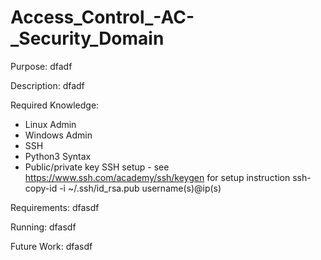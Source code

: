 # Access_Control_-AC-_Security_Domain

Purpose:
dfadf

Description:
dfadf

Required Knowledge:
- Linux Admin
- Windows Admin
- SSH 
- Python3 Syntax
- Public/private key SSH setup - see https://www.ssh.com/academy/ssh/keygen for setup instruction
  ssh-copy-id -i ~/.ssh/id_rsa.pub username(s)@ip(s)

Requirements:
dfasdf

Running:
dfasdf

Future Work:
dfasdf

